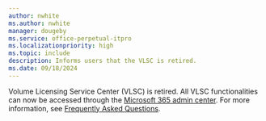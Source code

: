 ```yaml
---
author: nwhite
ms.author: nwhite
manager: dougeby
ms.service: office-perpetual-itpro
ms.localizationpriority: high
ms.topic: include
description: Informs users that the VLSC is retired.
ms.date: 09/18/2024
---
```

<!--This file is shared by ltsc/spla.md, ltsc/office-online-server.md Headings are driven by article context.-->
Volume Licensing Service Center (VLSC) is retired. All VLSC functionalities can now be accessed through the [Microsoft 365 admin center](https://admin.microsoft.com/). For more information, see [Frequently Asked Questions](https://support.microsoft.com/).
